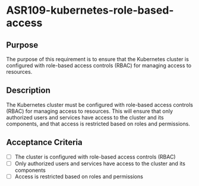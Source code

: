 # ASR109-kubernetes-role-based-access

## Purpose

The purpose of this requirement is to ensure that the Kubernetes cluster is configured
with role-based access controls (RBAC) for managing access to resources.

## Description

The Kubernetes cluster must be configured with role-based access controls (RBAC)
for managing access to resources. This will ensure that only authorized users and
services have access to the cluster and its components, and that access is
restricted based on roles and permissions.

## Acceptance Criteria

- [ ] The cluster is configured with role-based access controls (RBAC)
- [ ] Only authorized users and services have access to the cluster and its components
- [ ] Access is restricted based on roles and permissions
